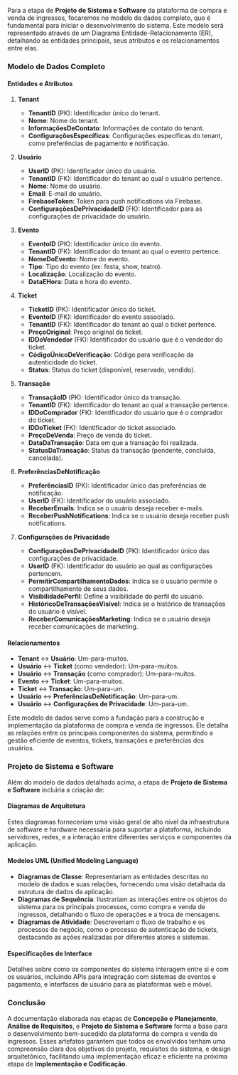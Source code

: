 Para a etapa de **Projeto de Sistema e Software** da plataforma de compra e venda de ingressos, focaremos no modelo de dados completo, que é fundamental para iniciar o desenvolvimento do sistema. Este modelo será representado através de um Diagrama Entidade-Relacionamento (ER), detalhando as entidades principais, seus atributos e os relacionamentos entre elas.

### Modelo de Dados Completo

#### Entidades e Atributos

1. **Tenant**
   - **TenantID** (PK): Identificador único do tenant.
   - **Nome**: Nome do tenant.
   - **InformaçõesDeContato**: Informações de contato do tenant.
   - **ConfiguraçõesEspecíficas**: Configurações específicas do tenant, como preferências de pagamento e notificação.

2. **Usuário**
   - **UserID** (PK): Identificador único do usuário.
   - **TenantID** (FK): Identificador do tenant ao qual o usuário pertence.
   - **Nome**: Nome do usuário.
   - **Email**: E-mail do usuário.
   - **FirebaseToken**: Token para push notifications via Firebase.
   - **ConfiguraçõesDePrivacidadeID** (FK): Identificador para as configurações de privacidade do usuário.

3. **Evento**
   - **EventoID** (PK): Identificador único do evento.
   - **TenantID** (FK): Identificador do tenant ao qual o evento pertence.
   - **NomeDoEvento**: Nome do evento.
   - **Tipo**: Tipo do evento (ex: festa, show, teatro).
   - **Localização**: Localização do evento.
   - **DataEHora**: Data e hora do evento.

4. **Ticket**
   - **TicketID** (PK): Identificador único do ticket.
   - **EventoID** (FK): Identificador do evento associado.
   - **TenantID** (FK): Identificador do tenant ao qual o ticket pertence.
   - **PreçoOriginal**: Preço original do ticket.
   - **IDDoVendedor** (FK): Identificador do usuário que é o vendedor do ticket.
   - **CódigoÚnicoDeVerificação**: Código para verificação da autenticidade do ticket.
   - **Status**: Status do ticket (disponível, reservado, vendido).

5. **Transação**
   - **TransaçãoID** (PK): Identificador único da transação.
   - **TenantID** (FK): Identificador do tenant ao qual a transação pertence.
   - **IDDoComprador** (FK): Identificador do usuário que é o comprador do ticket.
   - **IDDoTicket** (FK): Identificador do ticket associado.
   - **PreçoDeVenda**: Preço de venda do ticket.
   - **DataDaTransação**: Data em que a transação foi realizada.
   - **StatusDaTransação**: Status da transação (pendente, concluída, cancelada).

6. **PreferênciasDeNotificação**
   - **PreferênciasID** (PK): Identificador único das preferências de notificação.
   - **UserID** (FK): Identificador do usuário associado.
   - **ReceberEmails**: Indica se o usuário deseja receber e-mails.
   - **ReceberPushNotifications**: Indica se o usuário deseja receber push notifications.

7. **Configurações de Privacidade**
   - **ConfiguraçõesDePrivacidadeID** (PK): Identificador único das configurações de privacidade.
   - **UserID** (FK): Identificador do usuário ao qual as configurações pertencem.
   - **PermitirCompartilhamentoDados**: Indica se o usuário permite o compartilhamento de seus dados.
   - **VisibilidadePerfil**: Define a visibilidade do perfil do usuário.
   - **HistóricoDeTransaçõesVisível**: Indica se o histórico de transações do usuário é visível.
   - **ReceberComunicaçõesMarketing**: Indica se o usuário deseja receber comunicações de marketing.

#### Relacionamentos

- **Tenant** ↔ **Usuário**: Um-para-muitos.
- **Usuário** ↔ **Ticket** (como vendedor): Um-para-muitos.
- **Usuário** ↔ **Transação** (como comprador): Um-para-muitos.
- **Evento** ↔ **Ticket**: Um-para-muitos.
- **Ticket** ↔ **Transação**: Um-para-um.
- **Usuário** ↔ **PreferênciasDeNotificação**: Um-para-um.
- **Usuário** ↔ **Configurações de Privacidade**: Um-para-um.

Este modelo de dados serve como a fundação para a construção e implementação da plataforma de compra e venda de ingressos. Ele detalha as relações entre os principais componentes do sistema, permitindo a gestão eficiente de eventos, tickets, transações e preferências dos usuários.

### Projeto de Sistema e Software

Além do modelo de dados detalhado acima, a etapa de **Projeto de Sistema e Software** incluiria a criação de:

#### Diagramas de Arquitetura

Estes diagramas forneceriam uma visão geral de alto nível da infraestrutura de software e hardware necessária para suportar a plataforma, incluindo servidores, redes, e a interação entre diferentes serviços e componentes da aplicação.

#### Modelos UML (Unified Modeling Language)

- **Diagramas de Classe**: Representariam as entidades descritas no modelo de dados e suas relações, fornecendo uma visão detalhada da estrutura de dados da aplicação.
- **Diagramas de Sequência**: Ilustrariam as interações entre os objetos do sistema para os principais processos, como compra e venda de ingressos, detalhando o fluxo de operações e a troca de mensagens.
- **Diagramas de Atividade**: Descreveriam o fluxo de trabalho e os processos de negócio, como o processo de autenticação de tickets, destacando as ações realizadas por diferentes atores e sistemas.

#### Especificações de Interface

Detalhes sobre como os componentes do sistema interagem entre si e com os usuários, incluindo APIs para integração com sistemas de eventos e pagamento, e interfaces de usuário para as plataformas web e móvel.

### Conclusão

A documentação elaborada nas etapas de **Concepção e Planejamento**, **Análise de Requisitos**, e **Projeto de Sistema e Software** forma a base para o desenvolvimento bem-sucedido da plataforma de compra e venda de ingressos. Esses artefatos garantem que todos os envolvidos tenham uma compreensão clara dos objetivos do projeto, requisitos do sistema, e design arquitetônico, facilitando uma implementação eficaz e eficiente na próxima etapa de **Implementação e Codificação**.